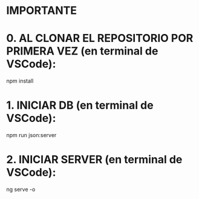 
# IMPORTANTE #

# 0. AL CLONAR EL REPOSITORIO POR PRIMERA VEZ (en terminal de VSCode):
npm install

# 1. INICIAR DB (en terminal de VSCode):
npm run json:server

# 2. INICIAR SERVER (en terminal de VSCode):
ng serve -o